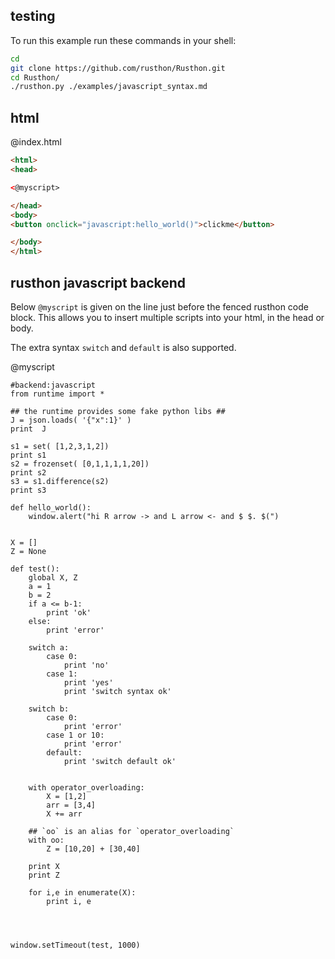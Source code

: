 testing
-------

To run this example run these commands in your shell:

```bash
cd
git clone https://github.com/rusthon/Rusthon.git
cd Rusthon/
./rusthon.py ./examples/javascript_syntax.md
```

html
----


@index.html
```html
<html>
<head>

<@myscript>

</head>
<body>
<button onclick="javascript:hello_world()">clickme</button>

</body>
</html>
```


rusthon javascript backend
--------------------------

Below `@myscript` is given on the line just before the fenced rusthon code block.  This allows you to insert multiple scripts into your html, in the head or body.

The extra syntax `switch` and `default` is also supported.

@myscript
```rusthon
#backend:javascript
from runtime import *

## the runtime provides some fake python libs ##
J = json.loads( '{"x":1}' )  
print  J 

s1 = set( [1,2,3,1,2])
print s1
s2 = frozenset( [0,1,1,1,1,20])
print s2
s3 = s1.difference(s2)
print s3

def hello_world():
	window.alert("hi R arrow -> and L arrow <- and $ $. $(")


X = []
Z = None

def test():
	global X, Z
	a = 1
	b = 2
	if a <= b-1:
		print 'ok'
	else:
		print 'error'

	switch a:
		case 0:
			print 'no'
		case 1:
			print 'yes'
			print 'switch syntax ok'

	switch b:
		case 0:
			print 'error'
		case 1 or 10:
			print 'error'
		default:
			print 'switch default ok'


	with operator_overloading:
		X = [1,2]
		arr = [3,4]
		X += arr

	## `oo` is an alias for `operator_overloading`
	with oo:
		Z = [10,20] + [30,40]

	print X
	print Z

	for i,e in enumerate(X):
		print i, e




window.setTimeout(test, 1000)

```
